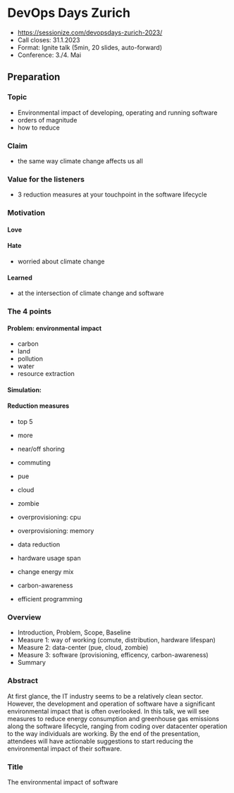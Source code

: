 # DevOps Days Zurich

* https://sessionize.com/devopsdays-zurich-2023/
* Call closes: 31.1.2023
* Format: Ignite talk (5min, 20 slides, auto-forward)
* Conference: 3./4. Mai

## Preparation

### Topic

* Environmental impact of developing, operating and running software
* orders of magnitude
* how to reduce

### Claim

* the same way climate change affects us all

### Value for the listeners

* 3 reduction measures at your touchpoint in the software lifecycle

### Motivation

#### Love


#### Hate

* worried about climate change

#### Learned

* at the intersection of climate change and software

### The 4 points

#### Problem: environmental impact

* carbon
* land
* pollution
* water
* resource extraction

#### Simulation: 

#### Reduction measures

* top 5
* more

* near/off shoring
* commuting
* pue
* cloud
* zombie
* overprovisioning: cpu
* overprovisioning: memory
* data reduction
* hardware usage span
* change energy mix
* carbon-awareness
* efficient programming


### Overview

* Introduction, Problem, Scope, Baseline
* Measure 1: way of working (comute, distribution, hardware lifespan)
* Measure 2: data-center (pue, cloud, zombie)
* Measure 3: software (provisioning, efficency, carbon-awareness)
* Summary

### Abstract

At first glance, the IT industry seems to be a relatively clean sector. 
However, the development and operation of software have a significant environmental impact that is often overlooked. 
In this talk, we will see measures to reduce energy consumption and greenhouse gas emissions along the software lifecycle, ranging from coding over datacenter operation to the way individuals are working.
By the end of the presentation, attendees will have actionable suggestions to start reducing the environmental impact of their software.

### Title

The environmental impact of software


